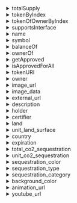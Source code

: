


  
<details>
  
<summary>totalSupply</summary>

  
  
**Implicit args**

```rust
pedersen_ptr(HashBuiltin*)
syscall_ptr(felt*)
range_check_ptr
```  
  
**Explicit args**

```rust

```  
  
**Returns**

```rust
totalSupply(Uint256)
```  
</details>
  
<details>
  
<summary>tokenByIndex</summary>

  
  
**Implicit args**

```rust
pedersen_ptr(HashBuiltin*)
syscall_ptr(felt*)
range_check_ptr
```  
  
**Explicit args**

```rust
index(Uint256)
```  
  
**Returns**

```rust
tokenId(Uint256)
```  
</details>
  
<details>
  
<summary>tokenOfOwnerByIndex</summary>

  
  
**Implicit args**

```rust
pedersen_ptr(HashBuiltin*)
syscall_ptr(felt*)
range_check_ptr
```  
  
**Explicit args**

```rust
owner(felt)
index(Uint256)
```  
  
**Returns**

```rust
tokenId(Uint256)
```  
</details>
  
<details>
  
<summary>supportsInterface</summary>

  
  
**Implicit args**

```rust
syscall_ptr(felt*)
pedersen_ptr(HashBuiltin*)
range_check_ptr
```  
  
**Explicit args**

```rust
interfaceId(felt)
```  
  
**Returns**

```rust
success(felt)
```  
</details>
  
<details>
  
<summary>name</summary>

  
  
**Implicit args**

```rust
syscall_ptr(felt*)
pedersen_ptr(HashBuiltin*)
range_check_ptr
```  
  
**Explicit args**

```rust

```  
  
**Returns**

```rust
name(felt)
```  
</details>
  
<details>
  
<summary>symbol</summary>

  
  
**Implicit args**

```rust
syscall_ptr(felt*)
pedersen_ptr(HashBuiltin*)
range_check_ptr
```  
  
**Explicit args**

```rust

```  
  
**Returns**

```rust
symbol(felt)
```  
</details>
  
<details>
  
<summary>balanceOf</summary>

  
  
**Implicit args**

```rust
syscall_ptr(felt*)
pedersen_ptr(HashBuiltin*)
range_check_ptr
```  
  
**Explicit args**

```rust
owner(felt)
```  
  
**Returns**

```rust
balance(Uint256)
```  
</details>
  
<details>
  
<summary>ownerOf</summary>

  
  
**Implicit args**

```rust
syscall_ptr(felt*)
pedersen_ptr(HashBuiltin*)
range_check_ptr
```  
  
**Explicit args**

```rust
tokenId(Uint256)
```  
  
**Returns**

```rust
owner(felt)
```  
</details>
  
<details>
  
<summary>getApproved</summary>

  
  
**Implicit args**

```rust
syscall_ptr(felt*)
pedersen_ptr(HashBuiltin*)
range_check_ptr
```  
  
**Explicit args**

```rust
tokenId(Uint256)
```  
  
**Returns**

```rust
approved(felt)
```  
</details>
  
<details>
  
<summary>isApprovedForAll</summary>

  
  
**Implicit args**

```rust
syscall_ptr(felt*)
pedersen_ptr(HashBuiltin*)
range_check_ptr
```  
  
**Explicit args**

```rust
owner(felt)
operator(felt)
```  
  
**Returns**

```rust
isApproved(felt)
```  
</details>
  
<details>
  
<summary>tokenURI</summary>

  
  
**Implicit args**

```rust
syscall_ptr(felt*)
pedersen_ptr(HashBuiltin*)
range_check_ptr
```  
  
**Explicit args**

```rust
tokenId(Uint256)
```  
  
**Returns**

```rust
tokenURI(felt)
```  
</details>
  
<details>
  
<summary>owner</summary>

  
  
**Implicit args**

```rust
syscall_ptr(felt*)
pedersen_ptr(HashBuiltin*)
range_check_ptr
```  
  
**Explicit args**

```rust

```  
  
**Returns**

```rust
owner(felt)
```  
</details>
  
<details>
  
<summary>image_url</summary>

  
  
**Implicit args**

```rust
syscall_ptr(felt*)
pedersen_ptr(HashBuiltin*)
bitwise_ptr(BitwiseBuiltin*)
range_check_ptr
```  
  
**Explicit args**

```rust

```  
  
**Returns**

```rust
image_url_len(felt)
image_url(felt)
```  
</details>
  
<details>
  
<summary>image_data</summary>

  
  
**Implicit args**

```rust
syscall_ptr(felt*)
pedersen_ptr(HashBuiltin*)
bitwise_ptr(BitwiseBuiltin*)
range_check_ptr
```  
  
**Explicit args**

```rust

```  
  
**Returns**

```rust
image_data_len(felt)
image_data(felt)
```  
</details>
  
<details>
  
<summary>external_url</summary>

  
  
**Implicit args**

```rust
syscall_ptr(felt*)
pedersen_ptr(HashBuiltin*)
bitwise_ptr(BitwiseBuiltin*)
range_check_ptr
```  
  
**Explicit args**

```rust

```  
  
**Returns**

```rust
external_url_len(felt)
external_url(felt)
```  
</details>
  
<details>
  
<summary>description</summary>

  
  
**Implicit args**

```rust
syscall_ptr(felt*)
pedersen_ptr(HashBuiltin*)
bitwise_ptr(BitwiseBuiltin*)
range_check_ptr
```  
  
**Explicit args**

```rust

```  
  
**Returns**

```rust
description_len(felt)
description(felt)
```  
</details>
  
<details>
  
<summary>holder</summary>

  
  
**Implicit args**

```rust
syscall_ptr(felt*)
pedersen_ptr(HashBuiltin*)
bitwise_ptr(BitwiseBuiltin*)
range_check_ptr
```  
  
**Explicit args**

```rust

```  
  
**Returns**

```rust
holder_len(felt)
holder(felt)
```  
</details>
  
<details>
  
<summary>certifier</summary>

  
  
**Implicit args**

```rust
syscall_ptr(felt*)
pedersen_ptr(HashBuiltin*)
bitwise_ptr(BitwiseBuiltin*)
range_check_ptr
```  
  
**Explicit args**

```rust

```  
  
**Returns**

```rust
certifier_len(felt)
certifier(felt)
```  
</details>
  
<details>
  
<summary>land</summary>

  
  
**Implicit args**

```rust
syscall_ptr(felt*)
pedersen_ptr(HashBuiltin*)
bitwise_ptr(BitwiseBuiltin*)
range_check_ptr
```  
  
**Explicit args**

```rust

```  
  
**Returns**

```rust
land_len(felt)
land(felt)
```  
</details>
  
<details>
  
<summary>unit_land_surface</summary>

  
  
**Implicit args**

```rust
syscall_ptr(felt*)
pedersen_ptr(HashBuiltin*)
bitwise_ptr(BitwiseBuiltin*)
range_check_ptr
```  
  
**Explicit args**

```rust

```  
  
**Returns**

```rust
unit_land_surface_len(felt)
unit_land_surface(felt)
```  
</details>
  
<details>
  
<summary>country</summary>

  
  
**Implicit args**

```rust
syscall_ptr(felt*)
pedersen_ptr(HashBuiltin*)
bitwise_ptr(BitwiseBuiltin*)
range_check_ptr
```  
  
**Explicit args**

```rust

```  
  
**Returns**

```rust
country_len(felt)
country(felt)
```  
</details>
  
<details>
  
<summary>expiration</summary>

  
  
**Implicit args**

```rust
syscall_ptr(felt*)
pedersen_ptr(HashBuiltin*)
bitwise_ptr(BitwiseBuiltin*)
range_check_ptr
```  
  
**Explicit args**

```rust

```  
  
**Returns**

```rust
expiration_len(felt)
expiration(felt)
```  
</details>
  
<details>
  
<summary>total_co2_sequestration</summary>

  
  
**Implicit args**

```rust
syscall_ptr(felt*)
pedersen_ptr(HashBuiltin*)
bitwise_ptr(BitwiseBuiltin*)
range_check_ptr
```  
  
**Explicit args**

```rust

```  
  
**Returns**

```rust
total_co2_sequestration_len(felt)
total_co2_sequestration(felt)
```  
</details>
  
<details>
  
<summary>unit_co2_sequestration</summary>

  
  
**Implicit args**

```rust
syscall_ptr(felt*)
pedersen_ptr(HashBuiltin*)
bitwise_ptr(BitwiseBuiltin*)
range_check_ptr
```  
  
**Explicit args**

```rust

```  
  
**Returns**

```rust
unit_co2_sequestration_len(felt)
unit_co2_sequestration(felt)
```  
</details>
  
<details>
  
<summary>sequestration_color</summary>

  
  
**Implicit args**

```rust
syscall_ptr(felt*)
pedersen_ptr(HashBuiltin*)
bitwise_ptr(BitwiseBuiltin*)
range_check_ptr
```  
  
**Explicit args**

```rust

```  
  
**Returns**

```rust
sequestration_color_len(felt)
sequestration_color(felt)
```  
</details>
  
<details>
  
<summary>sequestration_type</summary>

  
  
**Implicit args**

```rust
syscall_ptr(felt*)
pedersen_ptr(HashBuiltin*)
bitwise_ptr(BitwiseBuiltin*)
range_check_ptr
```  
  
**Explicit args**

```rust

```  
  
**Returns**

```rust
sequestration_type_len(felt)
sequestration_type(felt)
```  
</details>
  
<details>
  
<summary>sequestration_category</summary>

  
  
**Implicit args**

```rust
syscall_ptr(felt*)
pedersen_ptr(HashBuiltin*)
bitwise_ptr(BitwiseBuiltin*)
range_check_ptr
```  
  
**Explicit args**

```rust

```  
  
**Returns**

```rust
sequestration_category_len(felt)
sequestration_category(felt)
```  
</details>
  
<details>
  
<summary>background_color</summary>

  
  
**Implicit args**

```rust
syscall_ptr(felt*)
pedersen_ptr(HashBuiltin*)
bitwise_ptr(BitwiseBuiltin*)
range_check_ptr
```  
  
**Explicit args**

```rust

```  
  
**Returns**

```rust
background_color_len(felt)
background_color(felt)
```  
</details>
  
<details>
  
<summary>animation_url</summary>

  
  
**Implicit args**

```rust
syscall_ptr(felt*)
pedersen_ptr(HashBuiltin*)
bitwise_ptr(BitwiseBuiltin*)
range_check_ptr
```  
  
**Explicit args**

```rust

```  
  
**Returns**

```rust
animation_url_len(felt)
animation_url(felt)
```  
</details>
  
<details>
  
<summary>youtube_url</summary>

  
  
**Implicit args**

```rust
syscall_ptr(felt*)
pedersen_ptr(HashBuiltin*)
bitwise_ptr(BitwiseBuiltin*)
range_check_ptr
```  
  
**Explicit args**

```rust

```  
  
**Returns**

```rust
youtube_url_len(felt)
youtube_url(felt)
```  
</details>
